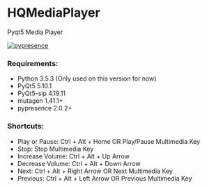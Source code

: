 # HQMediaPlayer
Pyqt5 Media Player

[![pypresence](https://img.shields.io/badge/using-pypresence-00bb88.svg?style=for-the-badge&logo=discord&logoWidth=20)](https://github.com/qwertyquerty/pypresence)

### Requirements:
- Python 3.5.3 (Only used on this version for now)
- PyQt5 5.10.1
- PyQt5-sip 4.19.11
- mutagen 1.41.1+
- pypresence 2.0.2+

### Shortcuts:
- Play or Pause: Ctrl + Alt + Home OR Play/Pause Multimedia Key
- Stop: Stop Multimedia Key
- Increase Volume: Ctrl + Alt + Up Arrow
- Decrease Volume: Ctrl + Alt + Down Arrow
- Next: Ctrl + Alt + Right Arrow OR Next Multimedia Key
- Previous: Ctrl + Alt + Left Arrow OR Previous Multimedia Key
